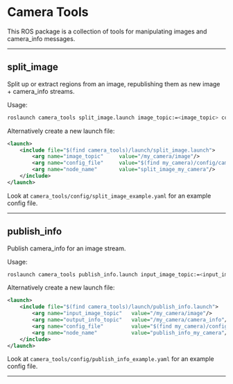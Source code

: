 # Camera Tools

This ROS package is a collection of tools for manipulating images and camera_info messages.

---

## split_image

Split up or extract regions from an image, republishing them as new image + camera_info streams.

Usage:
```bash
roslaunch camera_tools split_image.launch image_topic:=<image_topic> config_file:=<config_file> node_name:=<node_name>
```

Alternatively create a new launch file:
```xml
<launch>
    <include file="$(find camera_tools)/launch/split_image.launch">
        <arg name="image_topic"     value="/my_camera/image"/>
        <arg name="config_file"     value="$(find my_camera)/config/camera_tools/split_my_camera.yaml"/>
        <arg name="node_name"       value="split_image_my_camera"/>
    </include>
</launch>
```

Look at `camera_tools/config/split_image_example.yaml` for an example config file.

---

## publish_info

Publish camera_info for an image stream.

Usage:
```bash
roslaunch camera_tools publish_info.launch input_image_topic:=<input_image_topic> output_info_topic:=<output_info_topic> config_file:=<config_file> node_name:=<node_name>
```

Alternatively create a new launch file:
```xml
<launch>
    <include file="$(find camera_tools)/launch/publish_info.launch">
        <arg name="input_image_topic"   value="/my_camera/image"/>
        <arg name="output_info_topic"   value="/my_camera/camera_info"/>
        <arg name="config_file"         value="$(find my_camera)/config/camera_tools/info_my_camera.yaml"/>
        <arg name="node_name"           value="publish_info_my_camera"/>
    </include>
</launch>
```

Look at `camera_tools/config/publish_info_example.yaml` for an example config file.

---

